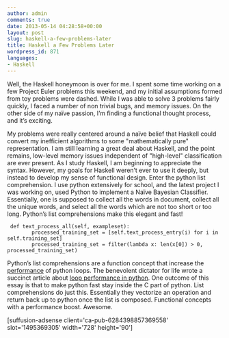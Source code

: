 ```yaml
---
author: admin
comments: true
date: 2013-05-14 04:28:58+00:00
layout: post
slug: haskell-a-few-problems-later
title: Haskell a Few Problems Later
wordpress_id: 871
languages:
- Haskell
---
```


Well, the Haskell honeymoon is over for me. I spent some time working on a few Project Euler problems this weekend, and my initial assumptions formed from toy problems were dashed. While I was able to solve 3 problems fairly quickly, I faced a number of non trivial bugs, and memory issues. On the other side of my naïve passion, I’m finding a functional thought process, and it’s exciting.

<!--more-->

My problems were really centered around a naïve belief that Haskell could convert my inefficient algorithms to some "mathematically pure" representation. I am still learning a great deal about Haskell, and the point remains, low-level memory issues independent of "high-level" classification are ever present. As I study Haskell, I am beginning to appreciate the syntax. However, my goals for Haskell weren’t ever to use it deeply, but instead to develop my sense of functional design. Enter the python list comprehension. I use python extensively for school, and the latest project I was working on, used Python to implement a Naïve Bayesian Classifier. Essentially, one is supposed to collect all the words in document, collect all the unique words, and select all the words which are not too short or too long. Python’s list comprehensions make this elegant and fast!
    
     def text_process_all(self, exampleset):
            processed_training_set = [self.text_process_entry(i) for i in self.training_set]
            processed_training_set = filter(lambda x: len(x[0]) > 0, processed_training_set) 
    




Python’s list comprehensions are a function concept that increase the [performance](http://wiki.python.org/moin/PythonSpeed/PerformanceTips#Python_is_not_C) of python loops. The benevolent dictator for life wrote a succinct article about [loop performance in python](http://www.python.org/doc/essays/list2str.html). One outcome of this essay is that to make python fast stay inside the C part of python. List comprehensions do just this. Essentially they vectorize an operation and return back up to python once the list is composed. Functional concepts with a performance boost. Awesome.




[suffusion-adsense client='ca-pub-6284398857369558' slot='1495369305' width='728' height='90'] 
